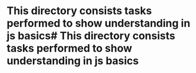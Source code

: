 # This directory consists tasks performed to show understanding in **js basics**# This directory consists tasks performed to show understanding in **js basics**
